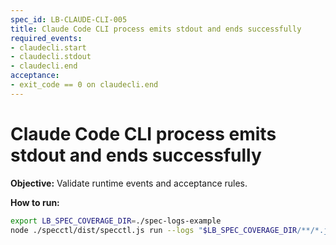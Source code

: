 ```yaml
---
spec_id: LB-CLAUDE-CLI-005
title: Claude Code CLI process emits stdout and ends successfully
required_events:
- claudecli.start
- claudecli.stdout
- claudecli.end
acceptance:
- exit_code == 0 on claudecli.end
---
```


# Claude Code CLI process emits stdout and ends successfully

**Objective:** Validate runtime events and acceptance rules.

**How to run:**
```bash
export LB_SPEC_COVERAGE_DIR=./spec-logs-example
node ./specctl/dist/specctl.js run --logs "$LB_SPEC_COVERAGE_DIR/**/*.jsonl" --specs "./SPEC/features/LB-CLAUDE-CLI-005.spec.md"
```
